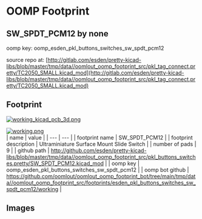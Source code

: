 # OOMP Footprint  
## SW_SPDT_PCM12  by none  
  
oomp key: oomp_esden_pkl_buttons_switches_sw_spdt_pcm12  
  
source repo at: [http://gitlab.com/esden/pretty-kicad-libs/blob/master/tmp/data//oomlout_oomp_footprint_src/pkl_tag_connect.pretty/TC2050_SMALL.kicad_mod](http://gitlab.com/esden/pretty-kicad-libs/blob/master/tmp/data//oomlout_oomp_footprint_src/pkl_tag_connect.pretty/TC2050_SMALL.kicad_mod)  
## Footprint  
  
[![working_kicad_pcb_3d.png](working_kicad_pcb_3d_600.png)](working_kicad_pcb_3d.png)  
  
[![working.png](working_600.png)](working.png)  
| name | value | 
| --- | --- | 
| footprint name | SW_SPDT_PCM12 | 
| footprint description | Ultraminiature Surface Mount Slide Switch | 
| number of pads | 9 | 
| github path | http://github.com/esden/pretty-kicad-libs/blob/master/tmp/data//oomlout_oomp_footprint_src/pkl_buttons_switches.pretty/SW_SPDT_PCM12.kicad_mod | 
| oomp key | oomp_esden_pkl_buttons_switches_sw_spdt_pcm12 | 
| oomp bot github | https://github.com/oomlout/oomlout_oomp_footprint_bot/tree/main/tmp/data//oomlout_oomp_footprint_src/footprints/esden_pkl_buttons_switches_sw_spdt_pcm12/working | 
## Images  
